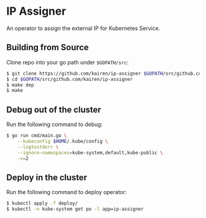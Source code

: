 # IP Assigner
An operator to assign the external IP for Kubernetes Service.

## Building from Source
Clone repo into your go path under `$GOPATH/src`:
```sh
$ git clone https://github.com/kairen/ip-assigner $GOPATH/src/github.com/kairen/ip-assigner
$ cd $GOPATH/src/github.com/kairen/ip-assigner
$ make dep
$ make
```

## Debug out of the cluster
Run the following command to debug:
```sh
$ go run cmd/main.go \
    --kubeconfig $HOME/.kube/config \
    --logtostderr \
    --ignore-namespaces=kube-system,default,kube-public \
    -v=2
```

## Deploy in the cluster
Run the following command to deploy operator:
```sh
$ kubectl apply -f deploy/
$ kubectl -n kube-system get po -l app=ip-assigner
```